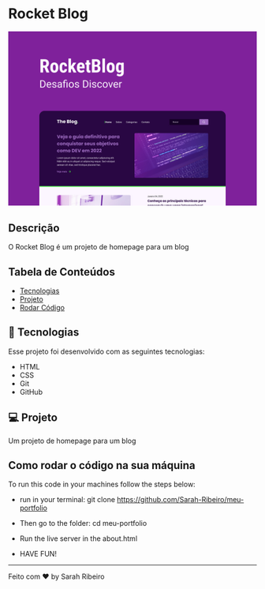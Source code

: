 # Rocket Blog

<img src="./images/Capa.jpg" />

## Descrição

O Rocket Blog é um projeto de homepage para um blog

## Tabela de Conteúdos

- [Tecnologias](#tecnologias)
- [Projeto](#projeto)
- [Rodar Código](#como-rodar-o-código-na-sua-máquina)

## 🚀 Tecnologias

Esse projeto foi desenvolvido com as seguintes tecnologias:

- HTML
- CSS
- Git
- GitHub

## 💻 Projeto

Um projeto de homepage para um blog

## Como rodar o código na sua máquina

To run this code in your machines follow the steps below:

- run in your terminal: git clone https://github.com/Sarah-Ribeiro/meu-portfolio

- Then go to the folder: cd meu-portfolio

- Run the live server in the about.html

- HAVE FUN!

---

Feito com ♥ by Sarah Ribeiro
